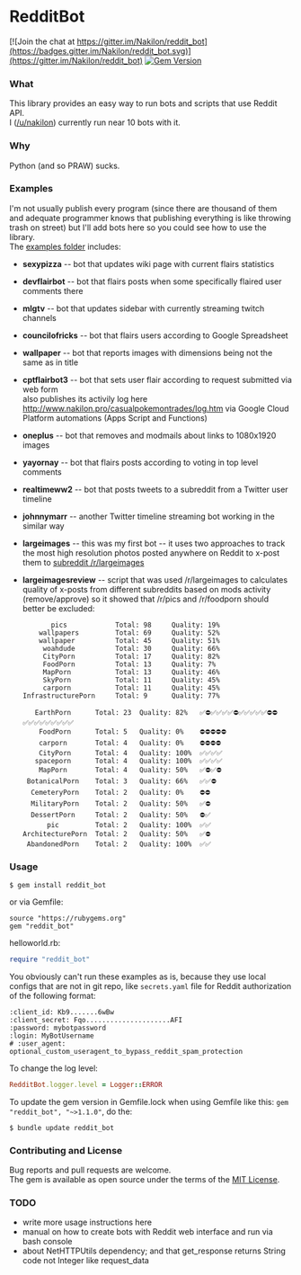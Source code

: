 # RedditBot

[![Join the chat at https://gitter.im/Nakilon/reddit_bot](https://badges.gitter.im/Nakilon/reddit_bot.svg)](https://gitter.im/Nakilon/reddit_bot)
[![Gem Version](https://badge.fury.io/rb/reddit_bot.svg)](http://badge.fury.io/rb/reddit_bot)

### What

This library provides an easy way to run bots and scripts that use Reddit API.  
I ([/u/nakilon](https://www.reddit.com/u/nakilon)) currently run near 10 bots with it.

### Why

Python (and so PRAW) sucks.

### Examples

I'm not usually publish every program (since there are thousand of them and adequate programmer knows that publishing everything is like throwing trash on street) but I'll add bots here so you could see how to use the library.  
The [examples folder](examples) includes:

* **sexypizza** -- bot that updates wiki page with current flairs statistics
* **devflairbot** -- bot that flairs posts when some specifically flaired user comments there
* **mlgtv** -- bot that updates sidebar with currently streaming twitch channels
* **councilofricks** -- bot that flairs users according to Google Spreadsheet
* **wallpaper** -- bot that reports images with dimensions being not the same as in title
* **cptflairbot3** -- bot that sets user flair according to request submitted via web form  
  also publishes its activily log here http://www.nakilon.pro/casualpokemontrades/log.htm via Google Cloud Platform automations (Apps Script and Functions)
* **oneplus** -- bot that removes and modmails about links to 1080x1920 images
* **yayornay** -- bot that flairs posts according to voting in top level comments
* **realtimeww2** -- bot that posts tweets to a subreddit from a Twitter user timeline
* **johnnymarr** -- another Twitter timeline streaming bot working in the similar way
* **largeimages** -- this was my first bot -- it uses two approaches to track the most high resolution photos posted anywhere on Reddit to x-post them to [subreddit /r/largeimages](https://www.reddit.com/r/largeimages)
* **largeimagesreview** -- script that was used /r/largeimages to calculates quality of x-posts from different subreddits based on mods activity (remove/approve) so it showed that /r/pics and /r/foodporn should better be excluded:

             pics            Total: 98     Quality: 19%  
          wallpapers         Total: 69     Quality: 52%  
          wallpaper          Total: 45     Quality: 51%  
           woahdude          Total: 30     Quality: 66%  
           CityPorn          Total: 17     Quality: 82%  
           FoodPorn          Total: 13     Quality: 7%  
           MapPorn           Total: 13     Quality: 46%  
           SkyPorn           Total: 11     Quality: 45%  
           carporn           Total: 11     Quality: 45%  
      InfrastructurePorn     Total: 9      Quality: 77%  

         EarthPorn      Total: 23  Quality: 82%   ✅⛔✅✅✅✅⛔✅✅✅✅✅⛔⛔✅✅✅✅✅✅✅✅✅  
          FoodPorn      Total: 5   Quality: 0%    ⛔⛔⛔⛔⛔                   
          carporn       Total: 4   Quality: 0%    ⛔⛔⛔⛔                    
          CityPorn      Total: 4   Quality: 100%  ✅✅✅✅                    
         spaceporn      Total: 4   Quality: 100%  ✅✅✅✅                    
          MapPorn       Total: 4   Quality: 50%   ✅⛔✅⛔                    
       BotanicalPorn    Total: 3   Quality: 66%   ✅✅⛔                     
        CemeteryPorn    Total: 2   Quality: 0%    ⛔⛔                      
        MilitaryPorn    Total: 2   Quality: 50%   ✅⛔                      
        DessertPorn     Total: 2   Quality: 50%   ⛔✅                      
            pic         Total: 2   Quality: 100%  ✅✅                      
      ArchitecturePorn  Total: 2   Quality: 50%   ✅⛔                      
       AbandonedPorn    Total: 2   Quality: 100%  ✅✅                      

### Usage

    $ gem install reddit_bot

or via Gemfile:

    source "https://rubygems.org"
    gem "reddit_bot"

helloworld.rb:

```ruby
require "reddit_bot"
```

You obviously can't run these examples as is, because they use local configs that are not in git repo, like `secrets.yaml` file for Reddit authorization of the following format:

    :client_id: Kb9.......6wBw
    :client_secret: Fqo.....................AFI
    :password: mybotpassword
    :login: MyBotUsername
    # :user_agent: optional_custom_useragent_to_bypass_reddit_spam_protection

To change the log level:

```ruby
RedditBot.logger.level = Logger::ERROR
```

To update the gem version in Gemfile.lock when using Gemfile like this: `gem "reddit_bot", "~>1.1.0"`, do the:

    $ bundle update reddit_bot

### Contributing and License

Bug reports and pull requests are welcome.  
The gem is available as open source under the terms of the [MIT License](http://opensource.org/licenses/MIT).

### TODO

* write more usage instructions here
* manual on how to create bots with Reddit web interface and run via bash console
* about NetHTTPUtils dependency; and that get_response returns String code not Integer like request_data
